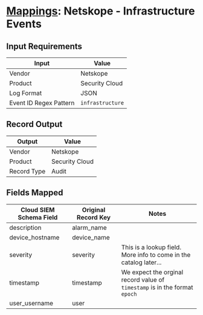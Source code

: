 # [Mappings](README.md): Netskope - Infrastructure Events

## Input Requirements

|Input|Value|
|-----|-----|
|Vendor|Netskope|
|Product|Security Cloud|
|Log Format|JSON|
|Event ID Regex Pattern|`infrastructure`|

## Record Output

|Output|Value|
|------|-----|
|Vendor|Netskope|
|Product|Security Cloud|
|Record Type|Audit|

## Fields Mapped

|Cloud SIEM Schema Field|Original Record Key|Notes|
|-----------------------|-------------------|-----|
|description|alarm_name||
|device_hostname|device_name||
|severity|severity|This is a lookup field. More info to come in the catalog later...|
|timestamp|timestamp|We expect the orginal record value of `timestamp` is in the format `epoch`|
|user_username|user||

